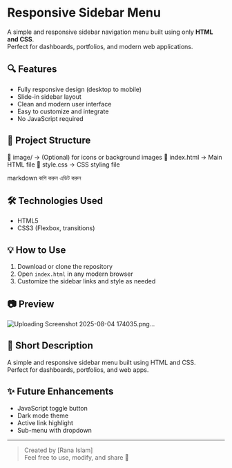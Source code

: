 # Responsive Sidebar Menu

A simple and responsive sidebar navigation menu built using only **HTML and CSS**.  
Perfect for dashboards, portfolios, and modern web applications.

## 🔍 Features

- Fully responsive design (desktop to mobile)
- Slide-in sidebar layout
- Clean and modern user interface
- Easy to customize and integrate
- No JavaScript required

## 📁 Project Structure

📁 image/ → (Optional) for icons or background images
📄 index.html → Main HTML file
📄 style.css → CSS styling file

markdown
কপি করুন
এডিট করুন

## 🛠 Technologies Used

- HTML5
- CSS3 (Flexbox, transitions)

## 💡 How to Use

1. Download or clone the repository  
2. Open `index.html` in any modern browser  
3. Customize the sidebar links and style as needed

## 📷 Preview

![Uploading Screenshot 2025-08-04 174035.png…]()


## 📝 Short Description

A simple and responsive sidebar menu built using HTML and CSS.  
Perfect for dashboards, portfolios, and web apps.

## ✨ Future Enhancements

- JavaScript toggle button
- Dark mode theme
- Active link highlight
- Sub-menu with dropdown

---

> Created by [Rana Islam]  
> Feel free to use, modify, and share 🚀
